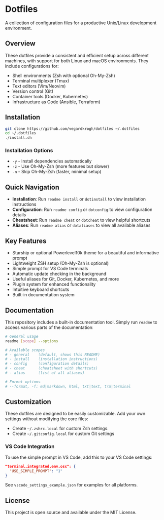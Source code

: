 # Dotfiles

A collection of configuration files for a productive Unix/Linux development environment.

## Overview

These dotfiles provide a consistent and efficient setup across different machines, with support for both Linux and macOS environments. They include configurations for:

- Shell environments (Zsh with optional Oh-My-Zsh)
- Terminal multiplexer (Tmux)
- Text editors (Vim/Neovim)
- Version control (Git)
- Container tools (Docker, Kubernetes)
- Infrastructure as Code (Ansible, Terraform)

## Installation

```bash
git clone https://github.com/vegardkrogh/dotfiles ~/.dotfiles
cd ~/.dotfiles
./install.sh
```

### Installation Options

- `-y` - Install dependencies automatically
- `-z` - Use Oh-My-Zsh (more features but slower)
- `-n` - Skip Oh-My-Zsh (faster, minimal setup)

## Quick Navigation

- **Installation**: Run `readme install` or `dotinstall` to view installation instructions
- **Configuration**: Run `readme config` or `dotconfig` to view configuration details
- **Cheatsheet**: Run `readme cheat` or `dotcheat` to view helpful shortcuts
- **Aliases**: Run `readme alias` or `dotaliases` to view all available aliases

## Key Features

- Starship or optional Powerlevel10k theme for a beautiful and informative prompt
- Lightweight ZSH setup (Oh-My-Zsh is optional)
- Simple prompt for VS Code terminals
- Automatic update checking in the background
- Useful aliases for Git, Docker, Kubernetes, and more
- Plugin system for enhanced functionality
- Intuitive keyboard shortcuts
- Built-in documentation system

## Documentation

This repository includes a built-in documentation tool. Simply run `readme` to access various parts of the documentation:

```bash
# General usage
readme [scope] --options

# Available scopes
# - general    (default, shows this README)
# - install    (installation instructions)
# - config     (configuration details)
# - cheat      (cheatsheet with shortcuts)
# - alias      (list of all aliases)

# Format options
# --format, -f: md|markdown, html, txt|text, trm|terminal
```

## Customization

These dotfiles are designed to be easily customizable. Add your own settings without modifying the core files:

- Create `~/.zshrc.local` for custom Zsh settings
- Create `~/.gitconfig.local` for custom Git settings

### VS Code Integration

To use the simple prompt in VS Code, add this to your VS Code settings:

```json
"terminal.integrated.env.osx": {
  "USE_SIMPLE_PROMPT": "1"
}
```

See `vscode_settings_example.json` for examples for all platforms.

## License

This project is open source and available under the MIT License.